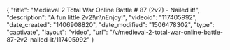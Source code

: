 {
    "title": "Medieval 2 Total War Online Battle # 87 (2v2) - Nailed it!",
    "description": "A fun little 2v2!\n\nEnjoy!",
    "videoid": "117405992",
    "date_created": "1406908820",
    "date_modified": "1506478302",
    "type": "captivate",
    "layout": "video",
    "url": "\/v\/medieval-2-total-war-online-battle-87-2v2-nailed-it\/117405992"
}